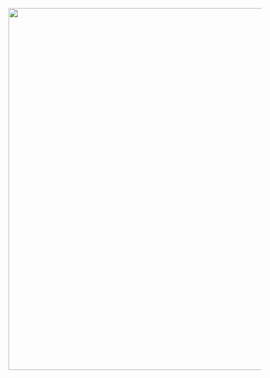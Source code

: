 <a href="https://skyline.github.com/anantajitjg/"><img src="https://raw.githubusercontent.com/anantajitjg/anantajitjg/master/anantajitjg.gif" alt="" width="720" height="auto" /></a>